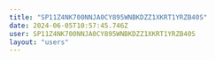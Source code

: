 ```yaml
---
title: "SP11Z4NK700NNJA0CY895WNBKDZZ1XKRT1YRZB40S"
date: 2024-06-05T10:57:45.746Z
user: SP11Z4NK700NNJA0CY895WNBKDZZ1XKRT1YRZB40S
layout: "users"
---
```

    